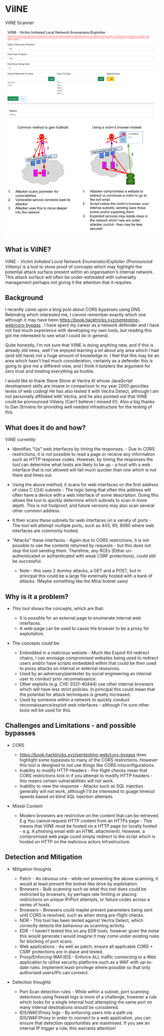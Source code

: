 # VilNE
VilNE Scanner 


![Overview](/images/V-1.0-Overview.png)
![Overview](/images/VilNE%20Attack%20Path.png)



## What is VilNE?

VilNE - *Victim Initiated Local Network Enumerator/Exploiter (Pronounced Villainy)* is a tool to show proof of concepts which may highlight the potential attack surface present within an organisation's internal network. This attack surface will often be under-estimated with vulnerality management perhaps not giving it the attention that it requires. 

## Background

I recently came upon a blog post about CORS bypasses using DNS Rebinding which interested me, I cannot remember exactly which one although it may have been https://book.hacktricks.xyz/pentesting-web/cors-bypass .  I have spent my career as a network defender and I have not had much experience with developing my own tools, but reading this got me interested to see what I could do in general. 

Quite honestly, I'm not sure that VilNE is doing anything new, and if this is already old news, well I've enjoyed learning a lot about any area which I had (and still have) not a huge amount of knowledge in. I feel that this may be an area which hasn't had much consideration, certainly as a defender this is going to give me a different view, and I think it bolsters the argument for zero trust and treating everything as hostile.

I would like to thank Steve Stone at Vectra AI whose JavaScript development skills are insane in comparison to my year 2000 geocities levels of web coding! He has also tested it with Vectra Detect, although I am not personally affiliated with Vectra, and he also pointed out that VilNE could be pronounced Villainy (Can't believe I missed it!). Also a big thanks to Dan Strivens for providing well needed infrastructure for the testing of this.



## What does it do and how?

VilNE currently:

* Identifies "Up" web interfaces by timing the responses. - Due to CORS restrictions, it is not possible to read a page or receive any information such as HTTP response codes. However, by timing the responses the tool can determine what hosts are likely to be up - a host with a web interface that is not allowed will fail much quicker than one which is not there and times out.

* Using the above method, it scans for web interfaces on the first address of class C (/24) subnets - The logic being that often this address will often have a device with a web interface of some description. Doing this allows the tool to quickly determine which subnets to scan in more depth. This is not foolproof, and future versions may also scan several other common address. 

* It then scans these subnets for web interfaces on a variety of ports - The tool will attempt multiple ports, such as 443, 80, 8080 where web interfaces are commonly hosted.

* "Attacks" these interfaces - Again due to CORS restrictions, it is not possible to see the contents returned by requests - but this does not stop the tool sending them. Therefore, any RCEs (Either un-authenticated or authenticated with weak CSRF protections), could still be successful. 
  * Note - this uses 2 dummy attacks, a GET and a POST,  but in principal this could be a large file externally hosted with a bank of attacks. (Maybe something like the Mirai botnet uses)


## Why is it a problem?

* This tool shows the concepts, which are that:
  * It is possible for an external page to enumerate internal web interfaces. 
  * A web-page can be used to cause the browser to be a proxy for exploitation.
  
 * The concepts could be:
   * Embedded in a malicious website - Much like Exploit Kit redirect chains, I can envisage compromised websites being used to redirect users and/or have scripts embedded within that could be then used to proxy attacks on internal or external resources. 
   * Used by an adversary/pentester by social engineering an internal user to conduct prior reconnaissance. 
   * Other exploits (e.g. CVE-2021-40444) use other internal browsers which will have less strict policies. In principal this could mean that the potential for attack techniques is greatly increased.
   * Used by someone within a network to quickly conduct reconnaissance/exploit web interfaces - although I'm sure other tools will be used for this.


## Challenges and Limitations - and possible bypasses

* CORS 
  *  https://book.hacktricks.xyz/pentesting-web/cors-bypass does highlight some bypasses to many of the CORS restrictions. However this tool is designed to not use things like CORS misconfigurations. 
  * Inability to modify HTTP Headers - Pre-flight checks mean that CORS restrictions kick in if you attempt to modify HTTP headers - this means certain vulnerabilities will not work.
  * Inability to view the response - Attacks such as SQL injection generally will not work, although I'd be interested to guage timeout speeds based on blind SQL injection attempts.

* Mixed-Content
  * Modern browsers are restrictive on the content that can be retrieved. E.g You cannot request HTTP content from an HTTPs page - This means that VilNE must be hosted on a HTTP page (or locally hosted - e.g. A phishing email with an HTML attachment). However, a compromised web page could simply redirect to the script which is hosted on HTTP on the malicious actors infrastructure.

## Detection and Mitigation

* Mitigation thoughts
  * Patch - An obvious one - while not preventing the above scanning, it would at least prevent the botnet-like drive by exploitation.
  * Browsers - Bulk scanning such as what this tool does could be restricted by browsers, by perhaps rate limiting or placing restrictions on unique IP/Port attempts, or failure codes across a series of hosts.
  * Browsers - Browsers could maybe prevent parameters being sent until CORS is resolved, such as when doing pre-flight checks.  
  * NDR - This tool has been tested against Vectra Detect, which correctly detects the behaviour as scanning activity.
  * EDR - I haven't tested this on any EDR tools, however given the noise this would generate I would imagine it may come under existing rules for blocking of port scans.
  * Web applications - As well as patch, ensure all applicable CORS + CSRF protections are in place and tested.
  * Proxy/Enforcing WAF/IDS - Enforce ALL traffic connecting to a Web application to utilise security platforms such as a WAF with up-to-date rules. Implement least-privilege where possible so that only authorised users/IPs can connect.


* Detection thoughts
  * Port Scan detection rules - While within a subnet, port scanning detections using firewall logs is more of a challenge, however a rule which looks for a single internal host attempting the same port on many internal destinations should be considered.
  * IDS/WAF/Proxy logs - By enforcing users into a path via IDS/WAF/Proxy in order to connect to a web application, you can ensure that detection opportunities are maximised. If you see an internal IP trigger a rule, this warrants attention!
